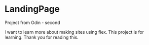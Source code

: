 # LandingPage
Project from Odin - second 

I want to learn more about making sites using flex. 
This project is for learning. 
Thank you for reading this. 
